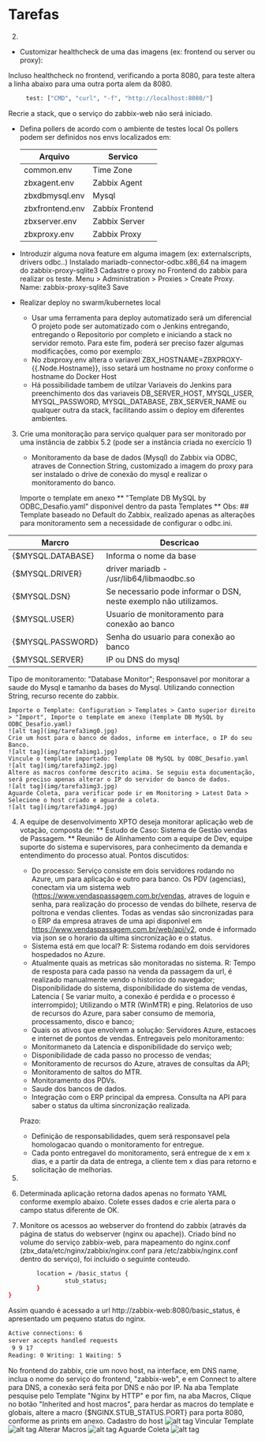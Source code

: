 # Tarefas

2)

* Customizar healthcheck de uma das imagens (ex: frontend ou server ou proxy):

Incluso healthcheck no frontend, verificando a porta 8080, para teste altera a linha abaixo para uma outra porta alem da 8080. 
```bash
     test: ["CMD", "curl", "-f", "http://localhost:8080/"]
```
Recrie a stack, que o serviço do zabbix-web não será iniciado.


* Defina pollers de acordo com o ambiente de testes local
Os pollers podem ser definidos nos envs localizados em:

  | Arquivo          | Servico              |
  | ---------------- | -------------------- |
  | common.env       | Time Zone            |
  | zbxagent.env     | Zabbix Agent         |
  | zbxdbmysql.env   | Mysql                |
  | zbxfrontend.env  | Zabbix Frontend      |
  | zbxserver.env    | Zabbix Server        |
  | zbxproxy.env     | Zabbix Proxy         |
  
* Introduzir alguma nova feature em alguma imagem (ex: externalscripts, drivers odbc..)
Instalado mariadb-connector-odbc.x86_64 na imagem do zabbix-proxy-sqlite3
Cadastre o proxy no Frontend do zabbix para realizar os teste.
	Menu > Administration > Proxies > Create Proxy.
	Name: zabbix-proxy-sqlite3
	Save

* Realizar deploy no swarm/kubernetes local
	* Usar uma ferramenta para deploy automatizado será um diferencial
	O projeto pode ser automatizado com o Jenkins entregando, entregando o Repositorio por completo e iniciando a stack no servidor remoto. Para este fim, poderá ser preciso fazer algumas modificações, como por exemplo:
	* No zbxproxy.env altera o variavel ZBX_HOSTNAME=ZBXPROXY-{{.Node.Hostname}}, isso setará um hostname no proxy conforme o hostname do Docker Host
    * Há possibilidade tambem de utilzar Variaveis do Jenkins para preenchimento dos das variaveis DB_SERVER_HOST, MYSQL_USER, MYSQL_PASSWORD, MYSQL_DATABASE, ZBX_SERVER_NAME ou qualquer outra da stack, facilitando assim o deploy em diferentes ambientes.

3) Crie uma monitoração para serviço qualquer para ser monitorado por uma instância de zabbix 5.2 
(pode ser a instância criada no exercício 1)
	* Monitoramento da base de dados (Mysql) do Zabbix via ODBC, atraves de Connection String, customizado a imagem do proxy para ser instalado o drive de conexão do mysql e realizar o monitoramento do banco.

	Importe o template em anexo  ** "Template DB MySQL by ODBC_Desafio.yaml" disponivel dentro da pasta Templates ** 
	Obs: ## Template baseado no Default do Zabbix, realizado apenas as alterações para monitoramento sem a necessidade de configurar o odbc.ini.
	
  | Marcro           | Descricao             |
  | ---------------- | -------------------- |
  | {$MYSQL.DATABASE}| Informa o nome da base |
  | {$MYSQL.DRIVER}  | driver mariadb - /usr/lib64/libmaodbc.so  |
  | {$MYSQL.DSN}     | Se necessario pode informar o DSN, neste exemplo não utilizamos.   |
  | {$MYSQL.USER}    | Usuario de monitoramento para conexão ao banco |
  | {$MYSQL.PASSWORD}| Senha do usuario para conexão ao banco |
  | {$MYSQL.SERVER}  | IP ou DNS do mysql |
  
  Tipo de monitoramento: "Database Monitor";
  Responsavel por monitorar a saude do Mysql e tamanho da bases do Mysql. Utilizando connection String, recurso recente do zabbix.

	Importe o Template: Configuration > Templates > Canto superior direito > "Import", Importe o template em anexo (Template DB MySQL by ODBC_Desafio.yaml)
	![alt tag](img/tarefa3img0.jpg)
	Crie um host para o banco de dados, informe em interface, o IP do seu Banco. 
	![alt tag](img/tarefa3img1.jpg)
	Vincule o template importado: Template DB MySQL by ODBC_Desafio.yaml
	![alt tag](img/tarefa3img2.jpg)
	Altere as macros conforme descrito acima. Se seguiu esta documentação, será preciso apenas alterar o IP do servidor do banco de dados.
	![alt tag](img/tarefa3img3.jpg)
	Aguarde Coleta, para verificar pode ir em Monitoring > Latest Data > Selecione o host criado e aguarde a coleta.
	![alt tag](img/tarefa3img4.jpg)


4) A equipe de desenvolvimento XPTO deseja monitorar aplicação web de votação, composta de:
	 ** Estudo de Caso: Sistema de Gestão vendas de Passagem. **
	Reunião de Alinhamento com a equipe de Dev, equipe suporte do sistema e supervisores, para conhecimento da demanda e entendimento do processo atual.
	Pontos discutidos:
	* Do processo:
		Serviço consiste em dois servidores rodando no Azure, um para aplicação e outro para banco. Os PDV (agencias), conectam via um sistema web (https://www.vendaspassagem.com.br/vendas, atraves de loguin e senha, para realização do processo de vendas do bilhete, reserva de poltrona e vendas clientes. Todas as vendas são sincronizadas para o ERP da empresa atraves de uma api disponivel em https://www.vendaspassagem.com.br/web/api/v2, onde é informado via json se o horario da ultima sincronização e o status.
	* Sistema está em que local?
		R: Sistema rodando em dois servidores hospedados no Azure.
	* Atualmente quais as metricas são monitoradas no sistema.
		R: Tempo de resposta para cada passo na venda da passagem da url, é realizado manualmente vendo o historico do navegador;
		Disponibilidade do sistema, disponibilidade do sistema de vendas, Latencia ( Se variar muito, a conexão é perdida e o processo é interrompido); Utilizando o MTR (WinMTR) e ping.
		Relatorios de uso de recursos do Azure, para saber consumo de memoria, processamento, disco e banco;
	* Quais os ativos que envolvem a solução:
		Servidores Azure, estacoes e internet de pontos de vendas.
	Entregaveis pelo monitoramento:
	* Monitormaneto da Latencia e disponibilidade do serviço web;
	* Disponibilidade de cada passo no processo de vendas;
	* Monitoramento de recursos do Azure, atraves de consultas da API;
	* Monitoramento de saltos do MTR.
	* Monitoramento dos PDVs.
	* Saude dos bancos de dados.
	* Integração com o ERP principal da empresa. Consulta na API para saber o status da ultima sincronização realizada.

	Prazo:
	* Definição de responsabilidades, quem será responsavel pela homologacao quando o monitoramento for entregue.
	* Cada ponto entregavel do monitoramento, será entregue de x em x dias, e a partir da data de entrega, a cliente tem x dias para retorno e solicitação de melhorias.

5)

6) Determinada aplicação retorna dados apenas no formato YAML conforme exemplo abaixo. Colete esses 
dados e crie alerta para o campo status diferente de OK.


7) Monitore os acessos ao webserver do frontend do zabbix (através da página de status do webserver 
(nginx ou apache)).
Criado bind no volume do serviço zabbix-web, para mapeamento do nginx.conf (zbx_data/etc/nginx/zabbix/nginx.conf para /etc/zabbix/nginx.conf dentro do serviço), foi incluido o seguinte conteudo.
```bash
        location = /basic_status {
                stub_status;
        }
}
```
Assim quando é acessado a url http://zabbix-web:8080/basic_status, é apresentado um pequeno status do nginx.
```bash
Active connections: 6 
server accepts handled requests
 9 9 17 
Reading: 0 Writing: 1 Waiting: 5 
```
No frontend do zabbix, crie um novo host, na interface, em DNS name, inclua o nome do serviço do frontend, "zabbix-web", e em Connect to altere para DNS, a conexão será feita por DNS e não por IP. Na aba Template pesquise pelo Template "Nginx by HTTP" e por fim, na aba Macros, Clique no botão "Inherited and host macros", para herdar as macros do template e globais, altere a macro {$NGINX.STUB_STATUS.PORT} para porta 8080, conforme as prints em anexo.
Cadastro do host
![alt tag](img/tarefa7img1.jpg)
Vincular Template
![alt tag](img/tarefa7img2.jpg)
Alterar Macros
![alt tag](img/tarefa7img3.jpg)
Aguarde Coleta
![alt tag](img/tarefa7img4.jpg)




